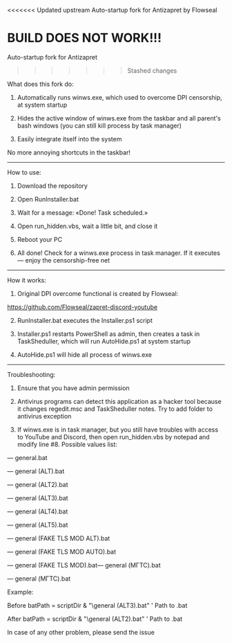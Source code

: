 <<<<<<< Updated upstream
Auto-startup fork for Antizapret by Flowseal 

BUILD DOES NOT WORK!!!
=======
Auto-startup fork for Antizapret 
>>>>>>> Stashed changes

What does this fork do:

1. Automatically runs winws.exe, which used to overcome DPI censorship, at system startup

2. Hides the active window of winws.exe from the taskbar and all parent's bash windows (you  can still kill process by task manager)

3. Easily integrate itself into the system

No more annoying shortcuts in the taskbar!

------------------------------------------------------------------------------------------------

How to use:

1. Download the repository

2. Open RunInstaller.bat

3. Wait for a message: «Done! Task scheduled.»

4. Open run_hidden.vbs, wait a little bit, and close it

5. Reboot your PC

6. All done! Check for a winws.exe process in task manager. If it executes — enjoy the censorship-free net

------------------------------------------------------------------------------------------------

How it works:

1. Original DPI overcome functional is created by Flowseal:

https://github.com/Flowseal/zapret-discord-youtube

2. RunInstaller.bat executes the Installer.ps1 script

3. Installer.ps1 restarts PowerShell as admin, then creates a task in TaskSheduller, which will run AutoHide.ps1 at system startup

4. AutoHide.ps1 will hide all process of winws.exe

------------------------------------------------------------------------------------------------

Troubleshooting:

1. Ensure that you have admin permission 

2. Antivirus programs can detect this application as a hacker tool because it changes regedit.msc and TaskSheduller notes. Try to add folder to antivirus exception  

3. If winws.exe is in task manager, but you still have troubles with access to YouTube and Discord, then open run_hidden.vbs by notepad and modify line #8. Possible values list:

— general.bat

— general (ALT).bat

— general (ALT2).bat

— general (ALT3).bat

— general (ALT4).bat

— general (ALT5).bat

— general (FAKE TLS MOD ALT).bat

— general (FAKE TLS MOD AUTO).bat

— general (FAKE TLS MOD).bat— general (МГТС).bat

— general (МГТС).bat

Example:

Before
batPath = scriptDir & "\general (ALT3).bat" ' Path to .bat

After
batPath = scriptDir & "\general (ALT2).bat" ' Path to .bat

In case of any other problem, please send the issue



